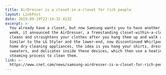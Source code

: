 ```yaml
---
title: AirDresser is a closet-in-a-closet for rich people
layout: LinkPost
date: 2019-09-19T22:14:32.413Z
excerpt: >-
  You already have a closet, but now Samsung wants you to have another. This
  week, it announced the AirDresser, a freestanding closet-within-a-closet that
  cleans and straightens your clothes after you hang them up and walk away.
  Similar to the LG Styler and the lower-end, now discontinued Whirlpool Swash
  home dry cleaning appliances, the idea is you hang your shirts, dress pants,
  sweaters, and delicates inside these devices, which then use a heating or
  steaming process to clean them.
link: >-
  https://www.cnet.com/news/samsung-airdresser-is-a-closet-for-rich-people-and-were-obsessed/
---
```


